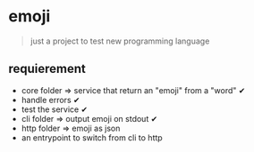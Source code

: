 # emoji

> just a project to test new programming language

## requierement
- core folder => service that return an "emoji" from a "word" ✔
- handle errors ✔
- test the service ✔
- cli folder => output emoji on stdout ✔
- http folder => emoji as json
- an entrypoint to switch from cli to http
